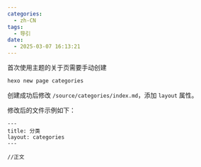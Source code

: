 ```yaml
---
categories:
  - zh-CN
tags:
  - 导引
date:
  - 2025-03-07 16:13:21
---
```


首次使用主题的关于页需要手动创建

``` bash
hexo new page categories
```
创建成功后修改 `/source/categories/index.md`，添加 `layout` 属性。

修改后的文件示例如下：

``` Text index.md
---
title: 分类
layout: categories
---

//正文
```